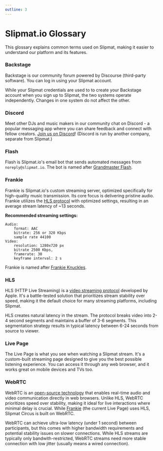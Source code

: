 ```yaml
---
outline: 3
---
```


# Slipmat.io Glossary

This glossary explains common terms used on Slipmat, making it easier to understand our platform and its features.

### Backstage

Backstage is our community forum powered by Discourse (third-party software). You can log in using your Slipmat account.

While your Slipmat credentials are used to to create your Backstage account when you sign up to Slipmat, the two systems operate independently. Changes in one system do not affect the other.

### Discord

Meet other DJs and music makers in our community chat on Discord - a popular messaging app where you can share feedback and connect with fellow creators. [Join us on Discord](https://discord.gg/PCSwhkZ)! (Discord is run by another company, separate from Slipmat.)

### Flash

Flash is Slipmat.io's email bot that sends automated messages from `noreply@slipmat.io`. The bot is named after [Grandmaster Flash](https://en.wikipedia.org/wiki/Grandmaster_Flash).

### Frankie

Frankie is Slipmat.io's custom streaming server, optimized specifically for high-quality music transmission. Its core focus is delivering pristine audio. Frankie utilizes the [HLS protocol](#hls) with optimized settings, resulting in an average stream latency of ~13 seconds.

**Recommended streaming settings:**

    Audio:
        format: AAC
        bitrate: 256 or 320 Kbps
        sample rate 44100
    Video:
        resolution: 1280x720 px
        bitrate 2500 Kbps,
        framerate: 30
        keyframe interval: 2 s

Frankie is named after [Frankie Knuckles](https://en.wikipedia.org/wiki/Frankie_Knuckles).

### HLS

HLS (HTTP Live Streaming) is a [video streaming protocol](https://en.wikipedia.org/wiki/HTTP_Live_Streaming) developed by Apple. It's a battle-tested solution that prioritizes stream stability over speed, making it the default choice for many streaming platforms, including Slipmat.

HLS creates natural latency in the stream. The protocol breaks video into 2-4 second segments and maintains a buffer of 3-6 segments. This segmentation strategy results in typical latency between 6-24 seconds from source to viewer.

### Live Page

The Live Page is what you see when watching a Slipmat stream. It's a custom-built streaming page designed to give you the best possible listening experience. You can access it through any web browser, and it works great on mobile devices and TVs too.

### WebRTC

WebRTC is an [open-source technology](https://webrtc.org/) that enables real-time audio and video communication directly in web browsers. Unlike HLS, WebRTC prioritizes speed over stability, making it ideal for live interactions where minimal delay is crucial. While [Frankie](#frankie) (the current Live Page) uses HLS, Slipmat Circus is built on WebRTC.

WebRTC can achieve ultra-low latency (under 1 second) between participants, but this comes with higher bandwidth requirements and potential stability issues on slower connections. While HLS streams are typically only bandwith-restricted, WebRTC streams need more stable connection with low jitter (usually means a wired connection).

